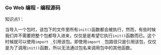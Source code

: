 ### Go Web 编程 - 编程源码

知识点1：

当导入一个包时，该包下的文件里所有`init()`函数都会被执行，然而，有些时候我们并不需要把整个包都导入进来，仅仅是是希望它执行`init()`函数而已。这个时候就可以使用`import _`引用该包。即使用`import _`包路径只是引用该包，仅仅是为了调用`init()`函数，所以无法通过包名来调用包中的其他函数。


